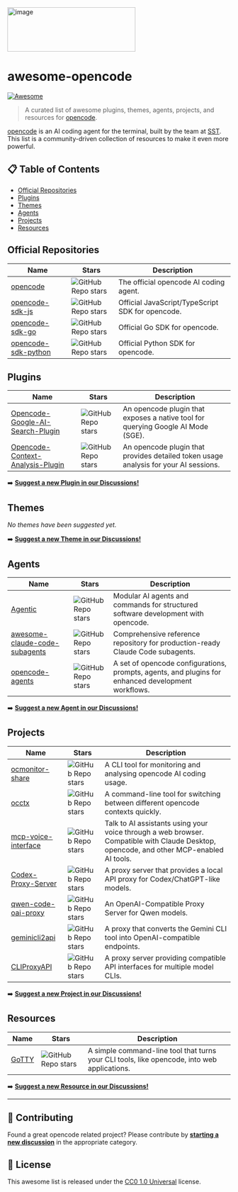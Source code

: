<img width="289" height="100" alt="image" src="https://github.com/user-attachments/assets/aced1e8e-e6be-485a-9015-b822d01ab064" />

# awesome-opencode

[![Awesome](https://awesome.re/badge.svg)](https://awesome.re)

> A curated list of awesome plugins, themes, agents, projects, and resources for [opencode](https://opencode.ai/).

[opencode](https://opencode.ai/) is an AI coding agent for the terminal, built by the team at [SST](https://github.com/sst). This list is a community-driven collection of resources to make it even more powerful.

## 📋 Table of Contents

- [Official Repositories](#official-repositories)
- [Plugins](#plugins)
- [Themes](#themes)
- [Agents](#agents)
- [Projects](#projects)
- [Resources](#resources)

## Official Repositories

|Name|Stars|Description|
|---|---|---|
|[opencode](https://github.com/sst/opencode)|![GitHub Repo stars](https://badgen.net/github/stars/sst/opencode)|The official opencode AI coding agent.|
|[opencode-sdk-js](https://github.com/sst/opencode-sdk-js)|![GitHub Repo stars](https://badgen.net/github/stars/sst/opencode-sdk-js)|Official JavaScript/TypeScript SDK for opencode.|
|[opencode-sdk-go](https://github.com/sst/opencode-sdk-go)|![GitHub Repo stars](https://badgen.net/github/stars/sst/opencode-sdk-go)|Official Go SDK for opencode.|
|[opencode-sdk-python](https://github.com/sst/opencode-sdk-python)|![GitHub Repo stars](https://badgen.net/github/stars/sst/opencode-sdk-python)|Official Python SDK for opencode.|

## Plugins

|Name|Stars|Description|
|---|---|---|
|[Opencode-Google-AI-Search-Plugin](https://github.com/ahosker/Opencode-Google-AI-Search-Plugin)|![GitHub Repo stars](https://badgen.net/github/stars/ahosker/Opencode-Google-AI-Search-Plugin)|An opencode plugin that exposes a native tool for querying Google AI Mode (SGE).|
|[Opencode-Context-Analysis-Plugin](https://github.com/IgorWarzocha/Opencode-Context-Analysis-Plugin)|![GitHub Repo stars](https://badgen.net/github/stars/IgorWarzocha/Opencode-Context-Analysis-Plugin)|An opencode plugin that provides detailed token usage analysis for your AI sessions.|

➡️ **[Suggest a new Plugin in our Discussions!](https://github.com/awesome-opencode/awesome-opencode/discussions/categories/plugins)**

## Themes

*No themes have been suggested yet.*

➡️ **[Suggest a new Theme in our Discussions!](https://github.com/awesome-opencode/awesome-opencode/discussions/categories/themes)**

## Agents

|Name|Stars|Description|
|---|---|---|
|[Agentic](https://github.com/Cluster444/agentic)|![GitHub Repo stars](https://badgen.net/github/stars/Cluster444/agentic)|Modular AI agents and commands for structured software development with opencode.|
|[awesome-claude-code-subagents](https://github.com/VoltAgent/awesome-claude-code-subagents)|![GitHub Repo stars](https://badgen.net/github/stars/VoltAgent/awesome-claude-code-subagents)|Comprehensive reference repository for production-ready Claude Code subagents.|
|[opencode-agents](https://github.com/darrenhinde/opencode-agents)|![GitHub Repo stars](https://badgen.net/github/stars/darrenhinde/opencode-agents)|A set of opencode configurations, prompts, agents, and plugins for enhanced development workflows.|

➡️ **[Suggest a new Agent in our Discussions!](https://github.com/awesome-opencode/awesome-opencode/discussions/categories/agents)**

## Projects

|Name|Stars|Description|
|---|---|---|
|[ocmonitor-share](https://github.com/Shlomob/ocmonitor-share)|![GitHub Repo stars](https://badgen.net/github/stars/Shlomob/ocmonitor-share)|A CLI tool for monitoring and analysing opencode AI coding usage.|
|[occtx](https://github.com/hungthai1401/occtx)|![GitHub Repo stars](https://badgen.net/github/stars/hungthai1401/occtx)|A command-line tool for switching between different opencode contexts quickly.|
|[mcp-voice-interface](https://github.com/shantur/mcp-voice-interface)|![GitHub Repo stars](https://badgen.net/github/stars/shantur/mcp-voice-interface)|Talk to AI assistants using your voice through a web browser. Compatible with Claude Desktop, opencode, and other MCP-enabled AI tools.|
|[Codex-Proxy-Server](https://github.com/unluckyjori/Codex-Proxy-Server)|![GitHub Repo stars](https://badgen.net/github/stars/unluckyjori/Codex-Proxy-Server)|A proxy server that provides a local API proxy for Codex/ChatGPT-like models.|
|[qwen-code-oai-proxy](https://github.com/aptdnfapt/qwen-code-oai-proxy)|![GitHub Repo stars](https://badgen.net/github/stars/aptdnfapt/qwen-code-oai-proxy)|An OpenAI-Compatible Proxy Server for Qwen models.|
|[geminicli2api](https://github.com/gzzhongqi/geminicli2api)|![GitHub Repo stars](https://badgen.net/github/stars/gzzhongqi/geminicli2api)|A proxy that converts the Gemini CLI tool into OpenAI-compatible endpoints.|
|[CLIProxyAPI](https://github.com/router-for-me/CLIProxyAPI)|![GitHub Repo stars](https://badgen.net/github/stars/router-for-me/CLIProxyAPI)|A proxy server providing compatible API interfaces for multiple model CLIs.|

➡️ **[Suggest a new Project in our Discussions!](https://github.com/awesome-opencode/awesome-opencode/discussions/categories/projects)**

## Resources

|Name|Stars|Description|
|---|---|---|
|[GoTTY](https://github.com/sorenisanerd/gotty)|![GitHub Repo stars](https://badgen.net/github/stars/sorenisanerd/gotty)|A simple command-line tool that turns your CLI tools, like opencode, into web applications.|

➡️ **[Suggest a new Resource in our Discussions!](https://github.com/awesome-opencode/awesome-opencode/discussions/categories/resources)**

---

## 🤝 Contributing

Found a great opencode related project? Please contribute by **[starting a new discussion](https://github.com/awesome-opencode/awesome-opencode/discussions)** in the appropriate category.

## 📄 License

This awesome list is released under the [CC0 1.0 Universal](https://creativecommons.org/publicdomain/zero/1.0/) license.

